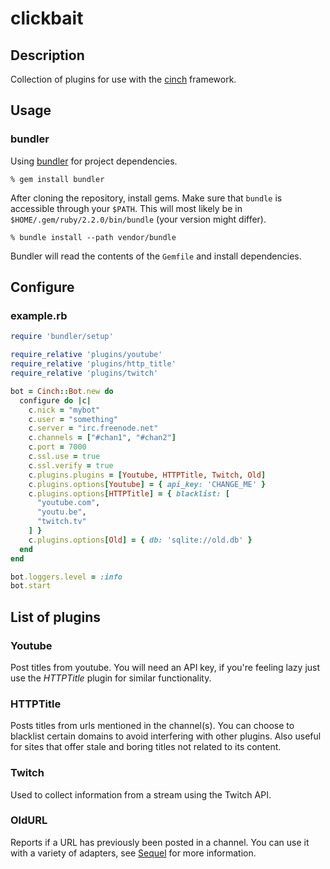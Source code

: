 clickbait
=========

Description
-----------

Collection of plugins for use with the [cinch](https://github.com/cinchrb/cinch) framework.

Usage
-----

### bundler
Using [bundler](http://bundler.io) for project dependencies.

```
% gem install bundler
```

After cloning the repository, install gems. Make sure that `bundle` is accessible through your `$PATH`. This will most likely be in `$HOME/.gem/ruby/2.2.0/bin/bundle` (your version might differ).

```
% bundle install --path vendor/bundle
```

Bundler will read the contents of the `Gemfile` and install dependencies.

Configure
-------

### example.rb

```ruby
require 'bundler/setup'

require_relative 'plugins/youtube'
require_relative 'plugins/http_title'
require_relative 'plugins/twitch'

bot = Cinch::Bot.new do
  configure do |c|
    c.nick = "mybot"
    c.user = "something"
    c.server = "irc.freenode.net"
    c.channels = ["#chan1", "#chan2"]
    c.port = 7000
    c.ssl.use = true
    c.ssl.verify = true
    c.plugins.plugins = [Youtube, HTTPTitle, Twitch, Old]
    c.plugins.options[Youtube] = { api_key: 'CHANGE_ME' }
    c.plugins.options[HTTPTitle] = { blacklist: [
      "youtube.com",
      "youtu.be",
      "twitch.tv"
    ] }
    c.plugins.options[Old] = { db: 'sqlite://old.db' }
  end
end

bot.loggers.level = :info
bot.start
```

List of plugins
---------------

### Youtube
Post titles from youtube. You will need an API key, if you're feeling lazy just use the *HTTPTitle* plugin for similar functionality.

### HTTPTitle
Posts titles from urls mentioned in the channel(s). You can choose to blacklist certain domains to avoid interfering with other plugins. Also useful for sites that offer stale and boring titles not related to its content.

### Twitch
Used to collect information from a stream using the Twitch API.

### OldURL
Reports if a URL has previously been posted in a channel. You can use it with a variety of adapters, see [Sequel](https://github.com/jeremyevans/sequel) for more information.
